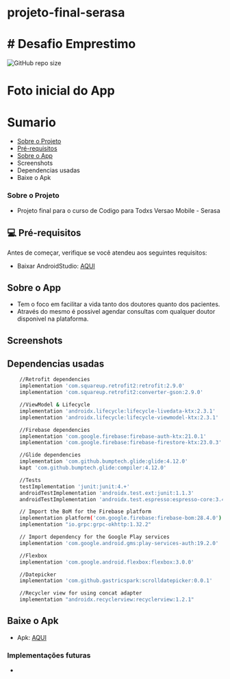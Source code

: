# projeto-final-serasa
# # Desafio Emprestimo

<!---Esses são exemplos. Veja https://shields.io para outras pessoas ou para personalizar este conjunto de escudos. Você pode querer incluir dependências, status do projeto e informações de licença aqui--->

![GitHub repo size](https://img.shields.io/github/repo-size/jaisonklemer/projeto-final-serasa)

# Foto inicial do App



# Sumario
- [Sobre o Projeto](#Sobre-o-Projeto)
- [Pré-requisitos](#Pré-requisitos)
- [Sobre o App](#Sobre-o-App)
- Screenshots
- Dependencias usadas
- Baixe o Apk


### Sobre o Projeto
- Projeto final para o curso de Codigo para Todxs Versao Mobile - Serasa

## 💻 Pré-requisitos

Antes de começar, verifique se você atendeu aos seguintes requisitos:
<!---Estes são apenas requisitos de exemplo. Adicionar, duplicar ou remover conforme necessário--->
* Baixar AndroidStudio: [AQUI](https://developer.android.com/studio)

## Sobre o App
- Tem o foco em facilitar a vida tanto dos doutores quanto dos pacientes.
- Através do mesmo é possivel agendar consultas com qualquer doutor disponivel na plataforma.

## Screenshots


## Dependencias usadas
```sh
    //Retrofit dependencies
    implementation 'com.squareup.retrofit2:retrofit:2.9.0'
    implementation 'com.squareup.retrofit2:converter-gson:2.9.0'

    //ViewModel & Lifecycle
    implementation 'androidx.lifecycle:lifecycle-livedata-ktx:2.3.1'
    implementation 'androidx.lifecycle:lifecycle-viewmodel-ktx:2.3.1'

    //Firebase dependencies
    implementation 'com.google.firebase:firebase-auth-ktx:21.0.1'
    implementation 'com.google.firebase:firebase-firestore-ktx:23.0.3'

    //Glide dependencies
    implementation 'com.github.bumptech.glide:glide:4.12.0'
    kapt 'com.github.bumptech.glide:compiler:4.12.0'

    //Tests
    testImplementation 'junit:junit:4.+'
    androidTestImplementation 'androidx.test.ext:junit:1.1.3'
    androidTestImplementation 'androidx.test.espresso:espresso-core:3.4.0'

    // Import the BoM for the Firebase platform
    implementation platform('com.google.firebase:firebase-bom:28.4.0')
    implementation "io.grpc:grpc-okhttp:1.32.2"

    // Import dependency for the Google Play services
    implementation 'com.google.android.gms:play-services-auth:19.2.0'

    //Flexbox
    implementation 'com.google.android.flexbox:flexbox:3.0.0'

    //Datepicker
    implementation 'com.github.gastricspark:scrolldatepicker:0.0.1'

    //Recycler view for using concat adapter
    implementation "androidx.recyclerview:recyclerview:1.2.1"
```
## Baixe o Apk
- Apk: [AQUI](link.com)

### Implementações futuras 
- 